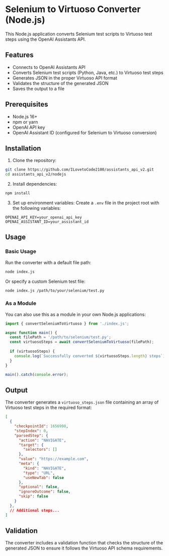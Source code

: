 # Selenium to Virtuoso Converter (Node.js)

This Node.js application converts Selenium test scripts to Virtuoso test steps using the OpenAI Assistants API.

## Features

- Connects to OpenAI Assistants API
- Converts Selenium test scripts (Python, Java, etc.) to Virtuoso test steps
- Generates JSON in the proper Virtuoso API format
- Validates the structure of the generated JSON
- Saves the output to a file

## Prerequisites

- Node.js 16+ 
- npm or yarn
- OpenAI API key
- OpenAI Assistant ID (configured for Selenium to Virtuoso conversion)

## Installation

1. Clone the repository:
```bash
git clone https://github.com/ILovetoCode2100/assistants_api_v2.git
cd assistants_api_v2/nodejs
```

2. Install dependencies:
```bash
npm install
```

3. Set up environment variables:
Create a `.env` file in the project root with the following variables:
```
OPENAI_API_KEY=your_openai_api_key
OPENAI_ASSISTANT_ID=your_assistant_id
```

## Usage

### Basic Usage

Run the converter with a default file path:

```bash
node index.js
```

Or specify a custom Selenium test file:

```bash
node index.js /path/to/your/selenium/test.py
```

### As a Module

You can also use this as a module in your own Node.js applications:

```javascript
import { convertSeleniumToVirtuoso } from './index.js';

async function main() {
  const filePath = '/path/to/selenium/test.py';
  const virtuosoSteps = await convertSeleniumToVirtuoso(filePath);
  
  if (virtuosoSteps) {
    console.log(`Successfully converted ${virtuosoSteps.length} steps`);
  }
}

main().catch(console.error);
```

## Output

The converter generates a `virtuoso_steps.json` file containing an array of Virtuoso test steps in the required format:

```json
[
  {
    "checkpointId": 1656998,
    "stepIndex": 0,
    "parsedStep": {
      "action": "NAVIGATE",
      "target": {
        "selectors": []
      },
      "value": "https://example.com",
      "meta": {
        "kind": "NAVIGATE",
        "type": "URL",
        "useNewTab": false
      },
      "optional": false,
      "ignoreOutcome": false,
      "skip": false
    }
  },
  // Additional steps...
]
```

## Validation

The converter includes a validation function that checks the structure of the generated JSON to ensure it follows the Virtuoso API schema requirements.